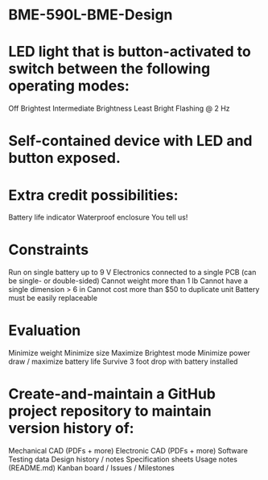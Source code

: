 # BME-590L-BME-Design
# LED light that is button-activated to switch between the following operating modes:
  Off
  Brightest
  Intermediate Brightness
  Least Bright
  Flashing @ 2 Hz
# Self-contained device with LED and button exposed.
# Extra credit possibilities:
   Battery life indicator
   Waterproof enclosure
   You tell us!
# Constraints
   Run on single battery up to 9 V
   Electronics connected to a single PCB (can be single- or double-sided)
   Cannot weight more than 1 lb
   Cannot have a single dimension > 6 in
   Cannot cost more than $50 to duplicate unit
   Battery must be easily replaceable
# Evaluation

   Minimize weight
   Minimize size
   Maximize Brightest mode
   Minimize power draw / maximize battery life
   Survive 3 foot drop with battery installed
 # Create-and-maintain a GitHub project repository to maintain version history of:
  Mechanical CAD (PDFs + more)
  Electronic CAD (PDFs + more)
  Software
  Testing data
  Design history / notes
  Specification sheets
  Usage notes (README.md)
  Kanban board / Issues / Milestones

